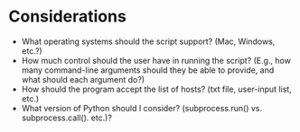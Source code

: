 # Considerations

- What operating systems should the script support? (Mac, Windows, etc.?)
- How much control should the user have in running the script? (E.g., how many command-line arguments should they be able to provide, and what should each argument do?)
- How should the program accept the list of hosts? (txt file, user-input list, etc.)
- What version of Python should I consider? (subprocess.run() vs. subprocess.call(). etc.)?
